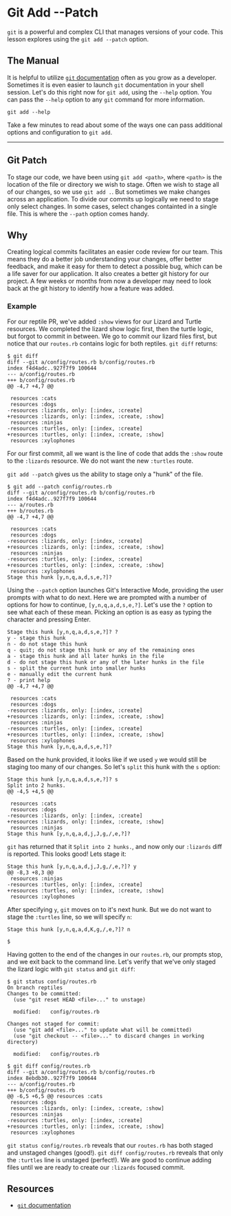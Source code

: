 # Git Add --Patch

`git` is a powerful and complex CLI that manages versions of your code. This lesson explores using the `git add --patch` option.

## The Manual

It is helpful to utilize [`git` documentation](https://git-scm.com/doc) often as you grow as a developer. Sometimes it is even easier to launch `git` documentation in your shell session. Let's do this right now for `git add`, using the `--help` option. You can pass the `--help` option to any `git` command for more information.

```
git add --help
```

Take a few minutes to read about some of the ways one can pass additional options and configuration to `git add`.

---

## Git Patch

To stage our code, we have been using `git add <path>`, where `<path>` is the location of the file or directory we wish to stage. Often we wish to stage all of our changes, so we use `git add .`. But sometimes we make changes across an application. To divide our commits up logically we need to stage only select changes. In some cases, select changes containted in a single file. This is where the `--path` option comes handy.

## Why

Creating logical commits facilitates an easier code review for our team. This means they do a better job understanding your changes, offer better feedback, and make it easy for them to detect a possible bug, which can be a life saver for our application. It also creates a better git history for our project. A few weeks or months from now a developer may need to look back at the git history to identify how a feature was added.

### Example

For our reptile PR, we've added `:show` views for our Lizard and Turtle resources. We completed the lizard show logic first, then the turtle logic, but forgot to commit in between. We go to commit our lizard files first, but notice that our `routes.rb` contains logic for both reptiles. `git diff` returns:

```
$ git diff
diff --git a/config/routes.rb b/config/routes.rb
index f4d4adc..927f7f9 100644
--- a/config/routes.rb
+++ b/config/routes.rb
@@ -4,7 +4,7 @@

 resources :cats
 resources :dogs
-resources :lizards, only: [:index, :create]
+resources :lizards, only: [:index, :create, :show]
 resources :ninjas
-resources :turtles, only: [:index, :create]
+resources :turtles, only: [:index, :create, :show]
 resources :xylophones
```

For our first commit, all we want is the line of code that adds the `:show` route to the `:lizards` resource. We do not want the new `:turtles` route.

`git add --patch` gives us the ability to stage only a "hunk" of the file.

```
$ git add --patch config/routes.rb
diff --git a/config/routes.rb b/config/routes.rb
index f4d4adc..927f7f9 100644
--- a/routes.rb
+++ b/routes.rb
@@ -4,7 +4,7 @@

 resources :cats
 resources :dogs
-resources :lizards, only: [:index, :create]
+resources :lizards, only: [:index, :create, :show]
 resources :ninjas
-resources :turtles, only: [:index, :create]
+resources :turtles, only: [:index, :create, :show]
 resources :xylophones
Stage this hunk [y,n,q,a,d,s,e,?]?
```

Using the `--patch` option launches Git's Interactive Mode, providing the user prompts with what to do next. Here we are prompted with a number of options for how to continue, `[y,n,q,a,d,s,e,?]`. Let's use the `?` option to see what each of these mean. Picking an option is as easy as typing the character and pressing Enter.

```
Stage this hunk [y,n,q,a,d,s,e,?]? ?
y - stage this hunk
n - do not stage this hunk
q - quit; do not stage this hunk or any of the remaining ones
a - stage this hunk and all later hunks in the file
d - do not stage this hunk or any of the later hunks in the file
s - split the current hunk into smaller hunks
e - manually edit the current hunk
? - print help
@@ -4,7 +4,7 @@

 resources :cats
 resources :dogs
-resources :lizards, only: [:index, :create]
+resources :lizards, only: [:index, :create, :show]
 resources :ninjas
-resources :turtles, only: [:index, :create]
+resources :turtles, only: [:index, :create, :show]
 resources :xylophones
Stage this hunk [y,n,q,a,d,s,e,?]?
```

Based on the hunk provided, it looks like if we used `y` we would still be staging too many of our changes. So let's `split` this hunk with the `s` option:

```
Stage this hunk [y,n,q,a,d,s,e,?]? s
Split into 2 hunks.
@@ -4,5 +4,5 @@

 resources :cats
 resources :dogs
-resources :lizards, only: [:index, :create]
+resources :lizards, only: [:index, :create, :show]
 resources :ninjas
Stage this hunk [y,n,q,a,d,j,J,g,/,e,?]?
```

`git` has returned that it `Split into 2 hunks.`, and now only our `:lizards` diff is reported. This looks good! Lets stage it:


```
Stage this hunk [y,n,q,a,d,j,J,g,/,e,?]? y
@@ -8,3 +8,3 @@
 resources :ninjas
-resources :turtles, only: [:index, :create]
+resources :turtles, only: [:index, :create, :show]
 resources :xylophones
```

After specifying `y`, `git` moves on to it's next hunk. But we do not want to stage the `:turtles` line, so we will specify `n`:

```
Stage this hunk [y,n,q,a,d,K,g,/,e,?]? n

$
```

Having gotten to the end of the changes in our `routes.rb`, our prompts stop, and we exit back to the command line. Let's verify that we've only staged the lizard logic with `git status` and `git diff`:

```
$ git status config/routes.rb
On branch reptiles
Changes to be committed:
  (use "git reset HEAD <file>..." to unstage)

  modified:   config/routes.rb

Changes not staged for commit:
  (use "git add <file>..." to update what will be committed)
  (use "git checkout -- <file>..." to discard changes in working directory)

  modified:   config/routes.rb

$ git diff config/routes.rb
diff --git a/config/routes.rb b/config/routes.rb
index 8ebdb30..927f7f9 100644
--- a/config/routes.rb
+++ b/config/routes.rb
@@ -6,5 +6,5 @@ resources :cats
 resources :dogs
 resources :lizards, only: [:index, :create, :show]
 resources :ninjas
-resources :turtles, only: [:index, :create]
+resources :turtles, only: [:index, :create, :show]
 resources :xylophones
```

`git status config/routes.rb` reveals that our `routes.rb` has both staged and unstaged changes (good!). `git diff config/routes.rb` reveals that only the `:turtles` line is unstaged (perfect!). We are good to continue adding files until we are ready to create our `:lizards` focused commit.

## Resources

- [`git` documentation](https://git-scm.com/doc)

